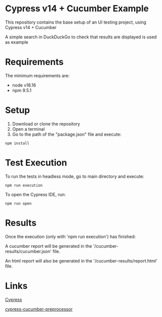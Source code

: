 # Cypress v14 + Cucumber Example

This repository contains the base setup of an UI testing project, using Cypress v14 + Cucumber

A simple search in DuckDuckGo to check that results are displayed is used as example

# Requirements

The minimum requirements are:

* node v18.16
* npm 9.5.1

# Setup

1. Download or clone the repository
2. Open a terminal
3. Go to the path of the "package.json" file and execute:

```
npm install
```

# Test Execution

To run the tests in headless mode, go to main directory and execute:

```
npm run execution
```

To open the Cypress IDE, run:

```
npm run open
```

# Results

Once the execution (only with 'npm run execution') has finished:

A cucumber report will be generated in the '/cucumber-results/cucumber.json' file.

An html report will also be generated in the '/cucumber-results/report.html' file.

# Links
    
[Cypress](<https://www.cypress.io/>)

[cypress-cucumber-preprocessor](<https://github.com/badeball/cypress-cucumber-preprocessor>)